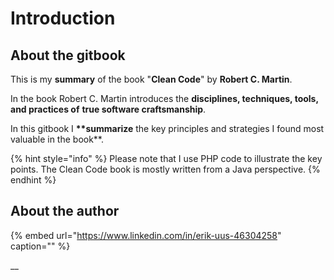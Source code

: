 # Introduction

## About the gitbook

This is my **summary** of the book "**Clean Code**" by **Robert C. Martin**.

In the book Robert C. Martin introduces the **disciplines, techniques, tools, and practices of** **true software craftsmanship**.

In this gitbook I **\*\*summarize** the key principles and strategies I found most valuable in the book\*\*.

{% hint style="info" %}
Please note that I use PHP code to illustrate the key points. The Clean Code book is mostly written from a Java perspective.
{% endhint %}

## About the author

{% embed url="https://www.linkedin.com/in/erik-uus-46304258" caption="" %}

\_\_

